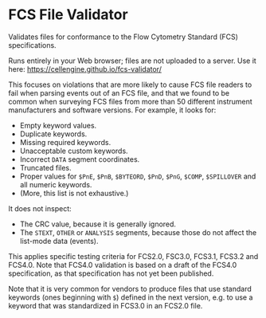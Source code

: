 # FCS File Validator

Validates files for conformance to the Flow Cytometry Standard (FCS)
specifications.

Runs entirely in your Web browser; files are not uploaded to a server. Use it
here: https://cellengine.github.io/fcs-validator/

This focuses on violations that are more likely to cause FCS file readers to
fail when parsing events out of an FCS file, and that we found to be common when
surveying FCS files from more than 50 different instrument manufacturers and
software versions. For example, it looks for:

  * Empty keyword values.
  * Duplicate keywords.
  * Missing required keywords.
  * Unacceptable custom keywords.
  * Incorrect `DATA` segment coordinates.
  * Truncated files.
  * Proper values for `$PnE`, `$PnB`, `$BYTEORD`, `$PnD`, `$PnG`, `$COMP`,
    `$SPILLOVER` and all numeric keywords.
  * (More, this list is not exhaustive.)

It does not inspect:

  * The CRC value, because it is generally ignored.
  * The `STEXT`, `OTHER` or `ANALYSIS` segments, because those do not affect the
    list-mode data (events).

This applies specific testing criteria for FCS2.0, FSC3.0, FCS3.1, FCS3.2 and
FCS4.0. Note that FCS4.0 validation is based on a draft of the FCS4.0
specification, as that specification has not yet been published.

Note that it is very common for vendors to produce files that use standard
keywords (ones beginning with `$`) defined in the next version, e.g. to use a
keyword that was standardized in FCS3.0 in an FCS2.0 file.

